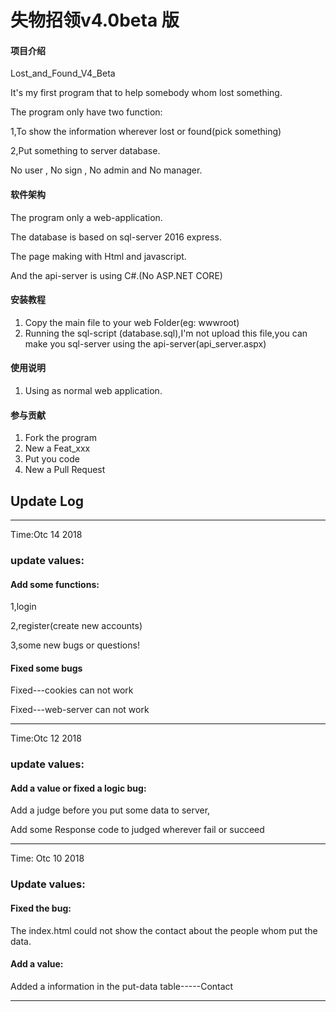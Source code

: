 # 失物招领v4.0beta 版

#### 项目介绍
Lost_and_Found_V4_Beta

It's my first program that to help somebody whom lost something.

The program only have two function:

1,To show the information wherever lost or found(pick something)

2,Put something to server database.

No user , No sign , No admin and No manager.
 

#### 软件架构
The program only a web-application.

The database is based on sql-server 2016 express.

The page making with Html and javascript.

And the api-server is using C#.(No ASP.NET CORE)


#### 安装教程

1. Copy the main file to your web Folder(eg: wwwroot)
2. Running the sql-script (database.sql),I'm not upload this file,you can make you sql-server using the api-server(api_server.aspx)


#### 使用说明

1. Using as normal web application.

#### 参与贡献

1. Fork the program
2. New a Feat_xxx
3. Put you code
4. New a Pull Request

## Update Log
<hr>
Time:Otc 14 2018

### update values:
#### Add some functions:
1,login

2,register(create new accounts)

3,some new bugs or questions!
#### Fixed some bugs
Fixed---cookies can not work

Fixed---web-server can not work 
<hr>
Time:Otc 12 2018

### update values:
#### Add a value or fixed a logic bug:
Add a judge before you put some data to server,

Add some Response code to judged wherever fail or succeed
<hr>
Time: Otc 10 2018

### Update values:

#### Fixed the bug: 

The index.html could not show the contact about the people whom put the data. 

#### Add a value:

Added a information in the put-data table-----Contact
<hr>
